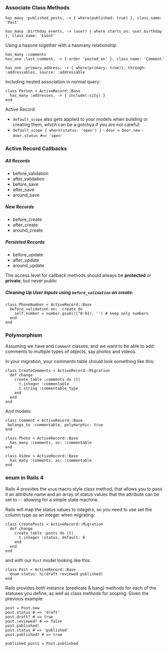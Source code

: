 ### Associate Class Methods ###

`has_many :published_posts, -> { where(published: true) }, class_name: 'Post'`

`has_many :birthday_events, -> (user) { where starts_on: user.birthday }, class_name: 'Event'`

Using a hasone together with a hasmany relationship

```
has_many :comments
has_one :last_comment, -> { order 'posted_on' }, class_name: 'Comment'

has_one :primary_address, -> { where(primary: true)}, through: :addressables, source: :addressable
```

Including nested association in normal query:

```
class Person < ActiveRecord::Base
  has_many :addresses, -> { include(:city) }
end

```


Active Record

- `default_scope` also gets applied to your models when building or creating them, which can be a gotchya if you are not careful:
 - `default_scope { where(status: 'open') }`
	 	- `door = Door.new`
	 	- `door.status #=> 'open'`


### Active Record Callbacks ###

##### All Records #####
- before_validation
- after_validation
- before_save
- after_save
- around_save

##### New Records #####
- before_create
- after_create
- around_create

##### Persisted Records #####
- before_update
- after_update
- around_update


The access level for callback methods should always be **protected** or **private**, but never public



##### Cleaning Up User Inputs using `before_validation` on create: #####

```
class PhoneNumber < ActiveRecord::Base
  before_validation on: :create do 
    self.number = number.gsub(/[^0-9]/, '') # keep only numbers
  end
end
```


### Polymorphism ###

Assuming we have and `Comment` classes, and we want to be able to add comments to multiple types of objects, say photos and videos.

In your migration, your comments table should look something like this: 
```
class CreateComments < ActiveRecord::Migration
  def change
    create_table :comments do |t|
      t.integer :commentable
      t.string :commentable_type
    end
  end
end

```
And models:
```
class Comment < ActiveRecord::Base
 belongs_to :commentable, polymorphic: true
end

class Photo < ActiveRecord::Base
  has_many :comments, as: :commentable
end

class Video < ActiveRecord::Base
  has_many :comments, as: :commentable
end
```

### enum in Rails 4 ###

Rails 4 provides the `enum` macro style class method, that allows you to pass it an attribute name and an array of status values that the attribute can be set to -- allowing for a simple state machine.

Rails will map the status values to integers, so you need to use set the column type as an integer when migrating: 

```
class CreatePosts < ActiveRecord::Migration
  def change
    create_table :posts do |t|
      t.integer :status, default: 0
    end    
  end
end
```

and with our `Post` model looking like this: 

```
class Post < ActiveRecord::Base
  enum status: %i(draft reviewed published)
end
```

Rails provides both instance (predicate & bang) methods for each of the statuses you define, as well as class methods for scoping.  Given the previous example:

```
post = Post.new
post.status # => 'draft'
post.draft? # => true
post.reviewed? # => false
post.published!
post.status # => 'published'
post.published? # => true

published_posts = Post.published
```








